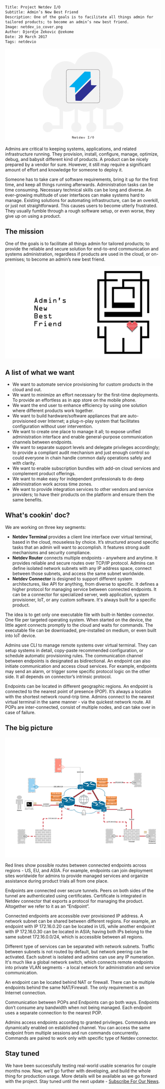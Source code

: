 ```.header
Title: Project Netdev I/O
Subtitle: Admin’s New Best Friend
Description: One of the goals is to facilitate all things admin for tailored products; to become an admin’s new best friend.
Image: netdev_io_cover.png
Author: Djordje Zekovic @zekome
Date: 20 March 2017
Tags: netdevio
```

![Netdev I/O](netdev_io_cover.png)

Admins are critical to keeping systems, applications, and related infrastructure running. They provision, install, configure, manage, optimize, debug, and babysit different kind of products. A product can be nicely prepared by a vendor for sure. However, it still may require a significant amount of effort and knowledge for someone to deploy it. 

Someone has to take care of software requirements, bring it up for the first time, and keep all things running afterwards. Administration tasks can be time consuming. Necessary technical skills can be long and diverse. An ever-growing multitude of user interfaces can make systems hard to manage. Existing solutions for automating infrastructure, can be an overkill, or just not straightforward. This causes users to become utterly frustrated. They usually fumble through a rough software setup, or even worse, they give up on using a product. 

## The mission
One of the goals is to facilitate all things admin for tailored products; to provide the reliable and secure solution for end-to-end communication and systems administration, regardless if products are used in the cloud, or on-premises; to become an admin’s new best friend.

![Admin’s New Best Friend](admins_new_best_friend.png)

## A list of what we want

- We want to automate service provisioning for custom products in the cloud and out.
- We want to minimize an effort necessary for the first-time deployments. To provide an effortless as in app store on the mobile phone. 
- We want the end user to enhance efficiency by using one solution where different products work together.
- We want to build hardware/software appliances that are auto-provisioned over Internet; a plug-n-play system that facilitates configuration without user intervention.
- We want to create one place to manage it all; to expose unified administration interface and enable general-purpose communication channels between endpoints.
- We want to separate support levels and delegate privileges accordingly; to provide a compliant audit mechanism and just enough control so could everyone in chain handle common daily operations safely and with clarity.
- We want to enable subscription bundles with add-on cloud services and complement product offerings.
- We want to make easy for independent professionals to do deep administration work across time zones.
- We want to provide integration services to other vendors and service providers; to have their products on the platform and ensure them the same benefits.

## What's cookin' doc?

We are working on three key segments:

- **Netdev Terminal** provides a client line interface over virtual terminal, based in the cloud, mouseless by choice. It’s structured around specific tasks that an admin will want to accomplish. It features strong audit mechanisms and security compliance.
- **Netdev Router** connects multiple endpoints - anywhere and anytime. It provides reliable and secure routes over TCP/IP protocol. Admins can define isolated network subnets with any IP address space, connect between those subnets, and access the same subnet worldwide.
- **Netdev Connector** is designed to support different system architectures, like API for anything, from diverse to specific. It defines a higher protocol for managing service between connected endpoints. It can be a connector for specialized server, web application, system provisioner, IoT, or any custom software. It's always built for a specific product.

The idea is to get only one executable file with built-in Netdev connector. One file per targeted operating system. When started on the device, the little agent connects promptly to the cloud and waits for commands. The executable file can be downloaded, pre-installed on medium, or even built into IoT device.

Admins use CLI to manage remote systems over virtual terminal. They can setup systems in detail, copy-paste recommended configuration, or schedule automatic provisioning rules. The communication channel between endpoints is designated as bidirectional. An endpoint can also initiate communication and access cloud services. For example, endpoints may send an alarm, or trigger some specific protocol logic on the other side. It all depends on connector’s intrinsic protocol.

Endpoints can be located in different geographic regions. An endpoint is connected to the nearest point of presence (POP). It’s always a location with the shortest network round-trip time. Admins connect to the nearest virtual terminal in the same manner - via the quickest network route. All POPs are inter-connected, consist of multiple nodes, and can take over in case of failure.

## The big picture
![The big picture](netdev_io_big_picture.png)

Red lines show possible routes between connected endpoints across regions - US, EU, and ASIA. For example, endpoints can join deployment sites worldwide for admins to provide managed services and organize assistance during product trials all from one place.

Endpoints are connected over secure tunnels. Peers on both sides of the tunnel are authenticated using certificates. Certificate is integrated in Netdev connector that exports a protocol for managing the product. Altogether we refer to it as an “Endpoint”.

Connected endpoints are accessible over provisioned IP address. A network subnet can be shared between different regions. For example, an endpoint with IP 172.16.0.20 can be located in US, while another endpoint with IP 172.16.0.30 can be located in ASIA; having both IPs belong to the same subnet 172.16.0.0/24, which is accessible between all regions. 

Different type of services can be separated with network subnets. Traffic between subnets is not routed by default, but network peering can be activated. Each subnet is isolated and admins can use any IP numeration. It's much like a global network switch, which connects remote endpoints into private VLAN segments - a local network for administration and service communication.

An endpoint can be located behind NAT or firewall. There can be multiple endpoints behind the same NAT/Firewall. The only requirement is an Internet connection.

Communication between POPs and Endpoints can go both ways.  Endpoints don’t consume any bandwidth when not being managed. Each endpoint uses a separate connection to the nearest POP. 

Admins access endpoints according to granted privileges. Commands are dynamically enabled on established channel. You can access the same endpoint from multiple sessions and run commands concurrently. Commands are paired to work only with specific type of Netdev connector.

## Stay tuned

We have been successfully testing real-world usable scenarios for couple months now. Now, we'll go further with developing, and build the whole thing for production usage. More details will be available as we go forward with the project. Stay tuned until the next update - [Subscribe For Our News](/newsletter/). 
